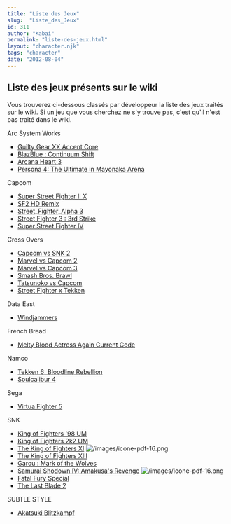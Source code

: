 ```yaml
---
title: "Liste des Jeux"
slug:  "Liste_des_Jeux"
id: 311
author: "Kabai"
permalink: "liste-des-jeux.html"
layout: "character.njk"
tags: "character"
date: "2012-08-04"
---
```


## Liste des jeux présents sur le wiki

Vous trouverez ci-dessous classés par développeur la liste des jeux
traités sur le wiki. Si un jeu que vous cherchez ne s'y trouve pas,
c'est qu'il n'est pas traité dans le wiki.  
  
Arc System Works

- [Guilty Gear XX Accent Core](Guilty_Gear_XX_Accent_Core)
- [BlazBlue : Continuum Shift](BlazBlue_:_Continuum_Shift)
- [Arcana Heart 3](Arcana_Heart_3)
- [Persona 4: The Ultimate in Mayonaka
  Arena](Persona_4_Arena)

  
Capcom

- [Super Street Fighter II X](Super_Street_Fighter_II_X)
- [SF2 HD Remix](Super_Street_Fighter_II_Turbo_HD_Remix)
- [Street_Fighter_Alpha 3](Street_Fighter_Alpha_3)
- [Street Fighter 3 : 3rd
  Strike](Street_Fighter_3:_3rd_Strike)
- [Super Street Fighter IV](Super_Street_Fighter_IV)

  
Cross Overs

- [Capcom vs SNK 2](Capcom_vs_SNK_2)
- [Marvel vs Capcom 2](Marvel_vs_Capcom_2)
- [Marvel vs Capcom 3](Marvel_vs_Capcom_3)
- [Smash Bros. Brawl](Super_Smash_Bros._Melee)
- [Tatsunoko vs Capcom](Tatsunoko_vs_Capcom)
- [Street Fighter x Tekken](Street_Fighter_x_Tekken)

  
Data East

- [Windjammers](Windjammers)

  
French Bread

- [Melty Blood Actress Again Current
  Code](Melty_Blood_Actress_Again_Current_Code)

  
Namco

- [Tekken 6: Bloodline
  Rebellion](Tekken_6:_Bloodline_Rebellion)
- [Soulcalibur 4](Soulcalibur_4)

  
Sega

- [Virtua Fighter 5](Virtua_Fighter_5)

  
SNK

- [King of Fighters '98
  UM](The_King_of_Fighters_'98:_Unlimited_Match)
- [King of Fighters 2k2
  UM](The_King_of_Fighters_2k2:_Unlimited_Match)
- [The King of Fighters XI](The_King_of_Fighters_XI)
  ![](/images/icone-pdf-16.png "/images/icone-pdf-16.png")
- [The King of Fighters XIII](The_King_of_Fighters_XIII)
- [Garou : Mark of the Wolves](Garou_:_Mark_of_the_Wolves)
- [Samurai Shodown IV: Amakusa's
  Revenge](Samurai_Shodown_IV:_Amakusa's_Revenge)
  ![](/images/icone-pdf-16.png "/images/icone-pdf-16.png")
- [Fatal Fury Special](Fatal_Fury_Special)
- [The Last Blade 2](The_Last_Blade_2)

  
SUBTLE STYLE

- [Akatsuki Blitzkampf](Akatsuki_Blitzkampf)

  
